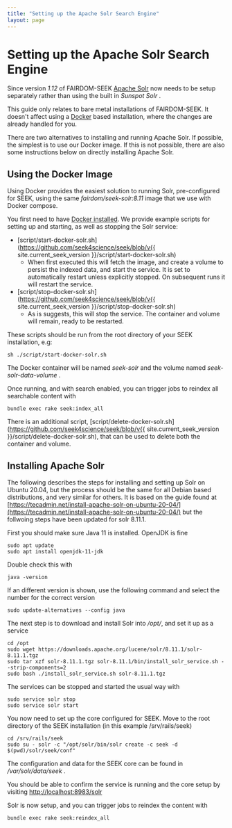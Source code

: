 ```yaml
---
title: "Setting up the Apache Solr Search Engine"
layout: page
---
```

# Setting up the Apache Solr Search Engine

Since version _1.12_ of FAIRDOM-SEEK [Apache Solr](https://solr.apache.org/) now needs to be setup separately rather than using the built in _Sunspot Solr_ .

This guide only relates to bare metal installations of FAIRDOM-SEEK. It doesn't affect using a 
[Docker](docker/docker-compose) based installation, where the changes are already handled for you.

There are two alternatives to installing and running Apache Solr. If possible, the simplest is to use our Docker
image. If this is not possible, there are also some instructions below on directly installing Apache Solr.

## Using the Docker Image

Using Docker provides the easiest solution to running Solr, pre-configured for SEEK, using the same _fairdom/seek-solr:8.11_
image that we use with Docker compose.

You first need to have [Docker installed](docker/docker-install). We provide example scripts for setting up and starting, as well as 
stopping the Solr service: 

  * [script/start-docker-solr.sh](https://github.com/seek4science/seek/blob/v{{ site.current_seek_version }}/script/start-docker-solr.sh)
    * When first executed this will fetch the image, and create a volume to persist the indexed data, and start the service. It is set to automatically restart
      unless explicitly stopped. On subsequent runs it will restart the service.
  * [script/stop-docker-solr.sh](https://github.com/seek4science/seek/blob/v{{ site.current_seek_version }}/script/stop-docker-solr.sh)
    * As is suggests, this will stop the service. The container and volume will remain, ready to be restarted.

These scripts should be run from the root directory of your SEEK installation, e.g:
    
    sh ./script/start-docker-solr.sh

The Docker container will be named _seek-solr_ and the volume named _seek-solr-data-volume_ .

Once running, and with search enabled, you can trigger jobs to reindex all searchable content with

    bundle exec rake seek:index_all

There is an additional script, [script/delete-docker-solr.sh](https://github.com/seek4science/seek/blob/v{{ site.current_seek_version }}/script/delete-docker-solr.sh), 
that can be used to delete both the container and volume.

## Installing Apache Solr

The following describes the steps for installing and setting up Solr on Ubuntu 20.04, but the process should be the same for
all Debian based distributions, and very similar for others. It is based on the guide found at [https://tecadmin.net/install-apache-solr-on-ubuntu-20-04/](https://tecadmin.net/install-apache-solr-on-ubuntu-20-04/) 
but the follwoing steps have been updated for solr 8.11.1.

First you should make sure Java 11 is installed. OpenJDK is fine

    sudo apt update
    sudo apt install openjdk-11-jdk

Double check this with

    java -version

If an different version is shown, use the following command and select the number for the correct version

    sudo update-alternatives --config java

The next step is to download and install Solr into _/opt/_, and set it up as a service

    cd /opt
    sudo wget https://downloads.apache.org/lucene/solr/8.11.1/solr-8.11.1.tgz
    sudo tar xzf solr-8.11.1.tgz solr-8.11.1/bin/install_solr_service.sh --strip-components=2
    sudo bash ./install_solr_service.sh solr-8.11.1.tgz

The services can be stopped and started the usual way with

    sudo service solr stop
    sudo service solr start

You now need to set up the core configured for SEEK. Move to the root directory of the SEEK installation (in this example /srv/rails/seek)

    cd /srv/rails/seek
    sudo su - solr -c "/opt/solr/bin/solr create -c seek -d $(pwd)/solr/seek/conf"

The configuration and data for the SEEK core can be found in _/var/solr/data/seek_ .

You should be able to confirm the service is running and the core setup by visiting [http://localhost:8983/solr](http://localhost:8983/solr)

Solr is now setup, and you can trigger jobs to reindex the content with

    bundle exec rake seek:reindex_all






    



